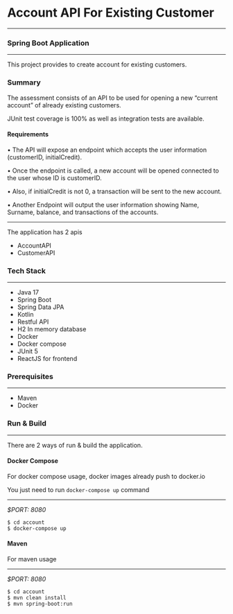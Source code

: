 # Account API For Existing Customer
___
### Spring Boot Application

---
This project provides to create account for existing customers.

### Summary
The assessment consists of an API to be used for opening a new “current account” of already existing
customers.

JUnit test coverage is 100% as well as integration tests are available.

#### Requirements

• The API will expose an endpoint which accepts the user information (customerID,
initialCredit).

• Once the endpoint is called, a new account will be opened connected to the user whose ID is
customerID.

• Also, if initialCredit is not 0, a transaction will be sent to the new account.

• Another Endpoint will output the user information showing Name, Surname, balance, and
transactions of the accounts.
___
The application has 2 apis
* AccountAPI
* CustomerAPI


### Tech Stack

---
- Java 17
- Spring Boot
- Spring Data JPA
- Kotlin
- Restful API
- H2 In memory database
- Docker
- Docker compose
- JUnit 5
- ReactJS for frontend

### Prerequisites

---
- Maven
- Docker

### Run & Build

---
There are 2 ways of run & build the application.

#### Docker Compose

For docker compose usage, docker images already push to docker.io

You just need to run `docker-compose up` command
___
*$PORT: 8080*
```ssh
$ cd account
$ docker-compose up
```

#### Maven

For maven usage
___
*$PORT: 8080*
```ssh
$ cd account
$ mvn clean install
$ mvn spring-boot:run
```
